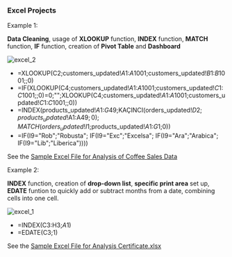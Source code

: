 ### Excel Projects
Example 1:  

**Data Cleaning**, usage of **XLOOKUP** function, **INDEX** function, **MATCH** function, **IF** function, creation of **Pivot Table** and **Dashboard**

![excel_2](https://github.com/user-attachments/assets/05ebb6d1-c1b2-454c-86a1-bfa21f62b3bc)

- =XLOOKUP(C2;customers_updated!$A$1:$A$1001;customers_updated!$B$1:$B$1001;;0)
- =IF(XLOOKUP(C4;customers_updated!$A$1:$A$1001;customers_updated!$C$1:$C$1001;;0)=0;"";XLOOKUP(C4;customers_updated!$A$1:$A$1001;customers_updated!$C$1:$C$1001;;0))
- =INDEX(products_updated!$A$1:$G$49;KAÇINCI(orders_updated!$D2;products_updated!$A$1:$A$49;0);MATCH(orders_updated!I$1;products_updated!$A$1:$G$1;0))
- =IF(I9="Rob";"Robusta"; IF(I9="Exc";"Excelsa"; IF(I9="Ara";"Arabica"; IF(I9="Lib";"Liberica"))))

See the [Sample Excel File for Analysis of Coffee Sales Data](https://github.com/AYSE-GOCER/Excel/blob/main/Excel%20Project%202%20CoffeOrdersData.xlsx)

Example 2: 

**INDEX** function, creation of **drop-down list**, **specific print area** set up, **EDATE** funtion to quickly add or subtract months from a date, combining cells into one cell.

![excel_1](https://github.com/user-attachments/assets/4dbb469a-4ca2-4c0d-9a55-d97cc9cf5cba)

- =INDEX(C3:H3;$A$1)
- =EDATE(C3;1)

See the [Sample Excel File for Analysis Certificate.xlsx](https://github.com/AYSE-GOCER/Excel/blob/main/Sample%20Excel%20File%20for%20Analysis%20Certificate.xlsx)
